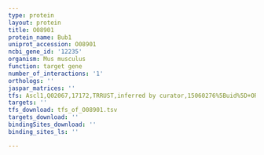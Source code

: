 ```yaml
---
type: protein
layout: protein
title: O08901
protein_name: Bub1
uniprot_accession: O08901
ncbi_gene_id: '12235'
organism: Mus musculus
function: target gene
number_of_interactions: '1'
orthologs: ''
jaspar_matrices: ''
tfs: Ascl1,Q02067,17172,TRRUST,inferred by curator,15060276%5Buid%5D+OR+29087512%5Buid%5D,Yes
targets: ''
tfs_download: tfs_of_O08901.tsv
targets_download: ''
bindingSites_download: ''
binding_sites_ls: ''

---
```

